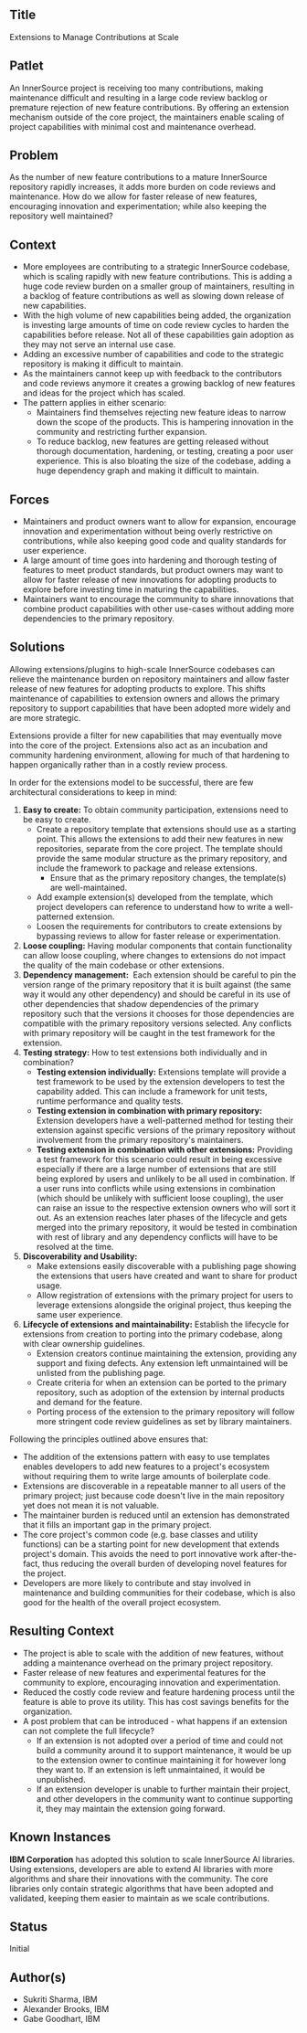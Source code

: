 ## Title

Extensions to Manage Contributions at Scale

## Patlet

An InnerSource project is receiving too many contributions, making maintenance difficult and resulting in a large code review backlog or premature rejection of new feature contributions. By offering an extension mechanism outside of the core project, the maintainers enable scaling of project capabilities with minimal cost and maintenance overhead.

## Problem

As the number of new feature contributions to a mature InnerSource repository rapidly increases, it adds more burden on code reviews and maintenance. How do we allow for faster release of new features, encouraging innovation and experimentation; while also keeping the repository well maintained?

## Context

- More employees are contributing to a strategic InnerSource codebase, which is scaling rapidly with new feature contributions. This is adding a huge code review burden on a smaller group of maintainers, resulting in a backlog of feature contributions as well as slowing down release of new capabilities.
- With the high volume of new capabilities being added, the organization is investing large amounts of time on code review cycles to harden the capabilities before release.  Not all of these capabilities gain adoption as they may not serve an internal use case.
- Adding an excessive number of capabilities and code to the strategic repository is making it difficult to maintain.
- As the maintainers cannot keep up with feedback to the contributors and code reviews anymore it creates a growing backlog of new features and ideas for the project which has scaled.
- The pattern applies in either scenario:
   - Maintainers find themselves rejecting new feature ideas to narrow down the scope of the products. This is hampering innovation in the community and restricting further expansion.
   - To reduce backlog, new features are getting released without thorough documentation, hardening, or testing, creating a poor user experience. This is also bloating the size of the codebase, adding a huge dependency graph and making it difficult to maintain.

## Forces

- Maintainers and product owners want to allow for expansion, encourage innovation and experimentation without being overly restrictive on contributions, while also keeping good code and quality standards for user experience.
- A large amount of time goes into hardening and thorough testing of features to meet product standards, but product owners may want to allow for faster release of new innovations for adopting products to explore before investing time in maturing the capabilities.
- Maintainers want to encourage the community to share innovations that combine product capabilities with other use-cases without adding more dependencies to the primary repository.

## Solutions

Allowing extensions/plugins to high-scale InnerSource codebases can relieve the maintenance burden on repository maintainers and allow faster release of new features for adopting products to explore. This shifts maintenance of capabilities to extension owners and allows the primary repository to support capabilities that have been adopted more widely and are more strategic.  

Extensions provide a filter for new capabilities that may eventually move into the core of the project. Extensions also act as an incubation and community hardening environment, allowing for much of that hardening to happen organically rather than in a costly review process.

In order for the extensions model to be successful, there are few architectural considerations to keep in mind:

1. **Easy to create:** To obtain community participation, extensions need to be easy to create.
   - Create a repository template that extensions should use as a starting point. This allows the extensions to add their new features in new repositories, separate from the core project. The template should provide the same modular structure as the primary repository, and include the framework to package and release extensions.
      - Ensure that as the primary repository changes, the template(s) are well-maintained.
   - Add example extension(s) developed from the template, which project developers can reference to understand how to write a well-patterned extension.
   - Loosen the requirements for contributors to create extensions by bypassing reviews to allow for faster release or experimentation.
2. **Loose coupling:** Having modular components that contain functionality can allow loose coupling, where changes to extensions do not impact the quality of the main codebase or other extensions.
3. **Dependency management:**  Each extension should be careful to pin the version range of the primary repository that it is built against (the same way it would any other dependency) and should be careful in its use of other dependencies that shadow dependencies of the primary repository such that the versions it chooses for those dependencies are compatible with the primary repository versions selected. Any conflicts with primary repository will be caught in the test framework for the extension.
4. **Testing strategy:** How to test extensions both individually and in combination?
   - **Testing extension individually:** Extensions template will provide a test framework to be used by the extension developers to test the capability added. This can include a framework for unit tests, runtime performance and quality tests.
   - **Testing extension in combination with primary repository:** Extension developers have a well-patterned method for testing their extension against specific versions of the primary repository without involvement from the primary repository's maintainers.
   - **Testing extension in combination with other extensions:** Providing a test framework for this scenario could result in being excessive especially if there are a large number of extensions that are still being explored by users and unlikely to be all used in combination. If a user runs into conflicts while using extensions in combination (which should be unlikely with sufficient loose coupling), the user can raise an issue to the respective extension owners who will sort it out. As an extension reaches later phases of the lifecycle and gets merged into the primary repository, it would be tested in combination with rest of library and any dependency conflicts will have to be resolved at the time.
5. **Discoverability and Usability:**
   - Make extensions easily discoverable with a publishing page showing the extensions that users have created and want to share for product usage.
   - Allow registration of extensions with the primary project for users to leverage extensions alongside the original project, thus keeping the same user experience.
6. **Lifecycle of extensions and maintainability:** Establish the lifecycle for extensions from creation to porting into the primary codebase, along with clear ownership guidelines.
   - Extension creators continue maintaining the extension, providing any support and fixing defects. Any extension left unmaintained will be unlisted from the publishing page.
   - Create criteria for when an extension can be ported to the primary repository, such as adoption of the extension by internal products and demand for the feature.
   - Porting process of the extension to the primary repository will follow more stringent code review guidelines as set by library maintainers.

Following the principles outlined above ensures that:

- The addition of the extensions pattern with easy to use templates enables developers to add new features to a project's ecosystem without requiring them to write large amounts of boilerplate code.
- Extensions are discoverable in a repeatable manner to all users of the primary project; just because code doesn't live in the main repository yet does not mean it is not valuable.
- The maintainer burden is reduced until an extension has demonstrated that it fills an important gap in the primary project.
- The core project's common code (e.g. base classes and utility functions) can be a starting point for new development that extends project's domain. This avoids the need to port innovative work after-the-fact, thus reducing the overall burden of developing novel features for the project.
- Developers are more likely to contribute and stay involved in maintenance and building communities for their codebase, which is also good for the health of the overall project ecosystem.

## Resulting Context

- The project is able to scale with the addition of new features, without adding a maintenance overhead on the primary project repository.
- Faster release of new features and experimental features for the community to explore, encouraging innovation and experimentation.
- Reduced the costly code review and feature hardening process until the feature is able to prove its utility. This has cost savings benefits for the organization.
- A post problem that can be introduced - what happens if an extension can not complete the full lifecycle?
   - If an extension is not adopted over a period of time and could not build a community around it to support maintenance, it would be up to the extension owner to continue maintaining it for however long they want to. If an extension is left unmaintained, it would be unpublished.
   - If an extension developer is unable to further maintain their project, and other developers in the community want to continue supporting it, they may maintain the extension going forward.

## Known Instances

**IBM Corporation** has adopted this solution to scale InnerSource AI libraries. Using extensions, developers are able to extend AI libraries with more algorithms and share their innovations with the community. The core libraries only contain strategic algorithms that have been adopted and validated, keeping them easier to maintain as we scale contributions.

## Status

Initial

## Author(s)

- Sukriti Sharma, IBM
- Alexander Brooks, IBM
- Gabe Goodhart, IBM
